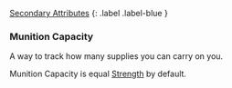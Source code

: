 [Secondary Attributes](Game/Core/Attributes#Secondary%20Attributes)
{: .label .label-blue }

### Munition Capacity
A way to track how many supplies you can carry on you.

Munition Capacity is equal [Strength](Core/Strength) by default.